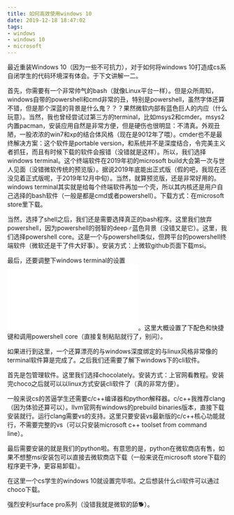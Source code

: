 ```yaml
---
title: 如何高效使用windows 10
date: 2019-12-18 18:47:02
tags:
- windows
- windows 10
- microsoft
---
```


最近重装Windows 10（因为一些不可抗力），对于如何将windows 10打造成cs系自闭学生的代码环境深有体会。于下文讲解一二。

首先，你需要有一个非常帅气的bash（就像Linux平台一样）。但是众所周知，windows自带的powershell和cmd非常的丑，特别是powershell，虽然字体还算不错，但是那个深蓝的背景是什么鬼？？？果然微软内部有蓝色巨人的内应（什么玩意）。当然，我也曾经尝试过第三方的terminal，比如msys2和cmder。msys2内置pacman，安装应用自然是非常方便，但是硬伤也很明显：不清真。外观丑陋，一股浓浓的win7和xp的结合体风格（现在是9012年了喂）。cmder也不是最终解决方案：这个软件是portable version，和系统并不是深度结合，令完美主义者抓狂，而且有时候下载的软件会报错（没错就是这样）。所以，我们选择windows terminal。这个终端软件在2019年初的microsoft build大会第一次与世人见面（没错微软传统的预览版）。据说2019年底能出正式版（假的吧，我现在还没见着正式版呢，于2019年12月中旬）。当然，就算预览版，还是非常好用的。windows terminal其实就是给每个终端软件再加一个壳，所以其内核还是用户自己选择的bash软件（一般是都是cmd或者powershell）。下载方式：在microsoft store里下载。

当然，选择了shell之后，我们还是需要选择真正的bash程序。这里我们放弃powershell，因为powershell的弱智的deep♂蓝色背景（没错又是它）。这里，我们选择powershell core。这是一个与powershell类似，但跨平台的powershell终端软件（微软还是干了件大好事）。安装方式：上微软github页面下载msi。

最后，还要调整下windows terminal的设置![profile.json](text/windows10/windows_terminal_profile.json)。这里大概设置了下配色和快捷键和调用powershell core（直接复制粘贴就行了，别问）。

如果进行到这里，一个还算漂亮的与windows深度绑定的与linux风格非常像的terminal软件算是完成了。之后我们还需要了解下windows下的cli软件。

首先是包管理软件。这里我们选择chocolately。安装方式：上官网看教程。安装完choco之后就可以以linux方式安装cli软件了（真的非常方便）。

一般来说cs的苦逼学生还需要c/c++编译器和python解释器。c/c++我推荐clang（因为体验还算可以）。llvm官网有windows的prebuild binaries版本，直接下载安装就行。运行clang需要vs的支持。这里只要安装vs最新版的c/c++核心功能就行，不需要完整的vs（可以只安装microsoft c++ toolset from command line）。

最后需要安装的就是我们的python啦。有意思的是，python在微软商店有售，如果不想整msi安装包可以直接去微软商店下载（一般来说在microsoft store下载的程序更干净，更容易卸载）。

在这里一个cs学生的windows 10就设置完毕啦。之后想装什么cli软件可以通过choco下载。

强烈安利surface pro系列（没错我就是微软的舔🐕）。